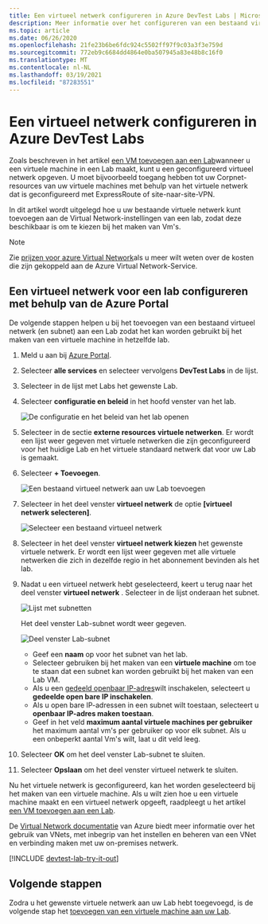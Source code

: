 ```yaml
---
title: Een virtueel netwerk configureren in Azure DevTest Labs | Microsoft Docs
description: Meer informatie over het configureren van een bestaand virtueel netwerk en subnet, en het gebruik ervan in een VM met Azure DevTest Labs
ms.topic: article
ms.date: 06/26/2020
ms.openlocfilehash: 21fe23b6be6fdc924c5502ff97f9c03a3f3e759d
ms.sourcegitcommit: 772eb9c6684dd4864e0ba507945a83e48b8c16f0
ms.translationtype: MT
ms.contentlocale: nl-NL
ms.lasthandoff: 03/19/2021
ms.locfileid: "87283551"
---
```

# <a name="configure-a-virtual-network-in-azure-devtest-labs"></a>Een virtueel netwerk configureren in Azure DevTest Labs
Zoals beschreven in het artikel [een VM toevoegen aan een Lab](devtest-lab-add-vm.md)wanneer u een virtuele machine in een Lab maakt, kunt u een geconfigureerd virtueel netwerk opgeven. U moet bijvoorbeeld toegang hebben tot uw Corpnet-resources van uw virtuele machines met behulp van het virtuele netwerk dat is geconfigureerd met ExpressRoute of site-naar-site-VPN.

In dit artikel wordt uitgelegd hoe u uw bestaande virtuele netwerk kunt toevoegen aan de Virtual Network-instellingen van een lab, zodat deze beschikbaar is om te kiezen bij het maken van Vm's.

> [!NOTE]
> Zie [prijzen voor azure Virtual Network](../virtual-network/virtual-networks-overview.md#pricing)als u meer wilt weten over de kosten die zijn gekoppeld aan de Azure Virtual Network-Service.

## <a name="configure-a-virtual-network-for-a-lab-using-the-azure-portal"></a>Een virtueel netwerk voor een lab configureren met behulp van de Azure Portal
De volgende stappen helpen u bij het toevoegen van een bestaand virtueel netwerk (en subnet) aan een Lab zodat het kan worden gebruikt bij het maken van een virtuele machine in hetzelfde lab. 

1. Meld u aan bij [Azure Portal](https://go.microsoft.com/fwlink/p/?LinkID=525040).
1. Selecteer **alle services** en selecteer vervolgens **DevTest Labs** in de lijst.
1. Selecteer in de lijst met Labs het gewenste Lab. 
1. Selecteer **configuratie en beleid** in het hoofd venster van het lab.

    ![De configuratie en het beleid van het lab openen](./media/devtest-lab-configure-vnet/policies-menu.png)
1. Selecteer in de sectie **externe resources** **virtuele netwerken**. Er wordt een lijst weer gegeven met virtuele netwerken die zijn geconfigureerd voor het huidige Lab en het virtuele standaard netwerk dat voor uw Lab is gemaakt. 
1. Selecteer **+ Toevoegen**.
   
    ![Een bestaand virtueel netwerk aan uw Lab toevoegen](./media/devtest-lab-configure-vnet/lab-settings-vnet-add.png)
1. Selecteer in het deel venster **virtueel netwerk** de optie **[virtueel netwerk selecteren]**.
   
    ![Selecteer een bestaand virtueel netwerk](./media/devtest-lab-configure-vnet/lab-settings-vnets-vnet1.png)
1. Selecteer in het deel venster **virtueel netwerk kiezen** het gewenste virtuele netwerk. Er wordt een lijst weer gegeven met alle virtuele netwerken die zich in dezelfde regio in het abonnement bevinden als het lab.
1. Nadat u een virtueel netwerk hebt geselecteerd, keert u terug naar het deel venster **virtueel netwerk** . Selecteer in de lijst onderaan het subnet.

    ![Lijst met subnetten](./media/devtest-lab-configure-vnet/lab-settings-vnets-vnet2.png)
    
    Het deel venster Lab-subnet wordt weer gegeven.

    ![Deel venster Lab-subnet](./media/devtest-lab-configure-vnet/lab-subnet.png)
     
   - Geef een **naam** op voor het subnet van het lab.
   - Selecteer gebruiken bij het maken van een **virtuele machine** om toe te staan dat een subnet kan worden gebruikt bij het maken van een Lab VM.
   - Als u een [gedeeld openbaar IP-adres](devtest-lab-shared-ip.md)wilt inschakelen, selecteert u **gedeelde open bare IP inschakelen**.
   - Als u open bare IP-adressen in een subnet wilt toestaan, selecteert u **openbaar IP-adres maken toestaan**.
   - Geef in het veld **maximum aantal virtuele machines per gebruiker** het maximum aantal vm's per gebruiker op voor elk subnet. Als u een onbeperkt aantal Vm's wilt, laat u dit veld leeg.
1. Selecteer **OK** om het deel venster Lab-subnet te sluiten.
1. Selecteer **Opslaan** om het deel venster virtueel netwerk te sluiten.

Nu het virtuele netwerk is geconfigureerd, kan het worden geselecteerd bij het maken van een virtuele machine. Als u wilt zien hoe u een virtuele machine maakt en een virtueel netwerk opgeeft, raadpleegt u het artikel [een VM toevoegen aan een Lab](devtest-lab-add-vm.md). 

De [Virtual Network documentatie](../virtual-network/index.yml) van Azure biedt meer informatie over het gebruik van VNets, met inbegrip van het instellen en beheren van een VNet en verbinding maken met uw on-premises netwerk.

[!INCLUDE [devtest-lab-try-it-out](../../includes/devtest-lab-try-it-out.md)]

## <a name="next-steps"></a>Volgende stappen
Zodra u het gewenste virtuele netwerk aan uw Lab hebt toegevoegd, is de volgende stap het [toevoegen van een virtuele machine aan uw Lab](devtest-lab-add-vm.md).
